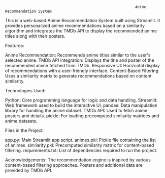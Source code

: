                                                               Anime Recommendation System

This is a web-based Anime Recommendation System built using Streamlit. It provides personalized anime recommendations based on a similarity algorithm and integrates the TMDb API to display the recommended anime titles along with their posters.

Features:

Anime Recommendation: Recommends anime titles similar to the user's selected anime.
TMDb API Integration: Displays the title and poster of the recommended anime fetched from TMDb.
Responsive UI: Horizontal display of recommendations with a user-friendly interface.
Content-Based Filtering: Uses a similarity matrix to generate recommendations based on content similarity.

Technologies Used:

Python: Core programming language for logic and data handling.
Streamlit: Web framework used to build the interactive UI.
pandas: Data manipulation library for handling the anime dataset.
TMDb API: Used to fetch anime posters and details.
pickle: For loading precomputed similarity matrices and anime datasets.

Files in the Project:

app.py: Main Streamlit app script.
animes.pkl: Pickle file containing the list of animes.
similarity.pkl: Precomputed similarity matrix for content-based filtering.
requirements.txt: List of dependencies required to run the project.

Acknowledgements:
The recommendation engine is inspired by various content-based filtering approaches.
Posters and additional data are provided by TMDb API.












